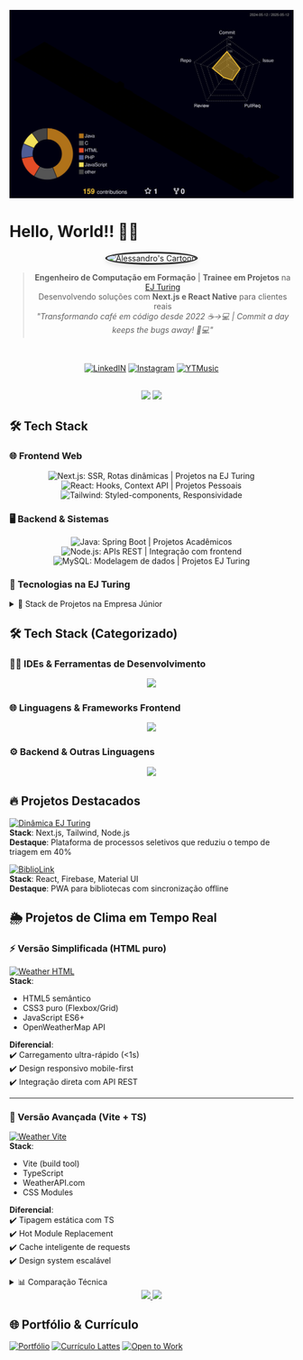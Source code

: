 <p align="center">
  <img src="./profile-3d-contrib/profile-night-rainbow.svg" alt="3D contribution graph" />
</p>

# Hello, World!! 👨‍💻

<div align="center">
  <img src="https://github.com/user-attachments/assets/5f0794a6-caa5-434d-9a5a-460079b9549c" alt="Alessandro's Cartoon" width="200" style="border-radius: 50%; border: 3px solid #2d2d2d; box-shadow: 0 4px 8px rgba(0,0,0,0.1);"/>
  
  > **Engenheiro de Computação em Formação** | **Trainee em Projetos** na [EJ Turing](https://instagram.com/ej_turing)  
  > Desenvolvendo soluções com **Next.js e React Native** para clientes reais  
  > *"Transformando café em código desde 2022 ☕→💻 | Commit a day keeps the bugs away! 🐛💻"*
  
  <br/>
  
  [![LinkedIN](https://img.shields.io/badge/LinkedIn-0077B5?style=for-the-badge&logo=linkedin&logoColor=white)](https://www.linkedin.com/in/alessandroaugusto-dev/)
  [![Instagram](https://img.shields.io/badge/Instagram-E4405F?style=for-the-badge&logo=instagram&logoColor=white)](https://www.instagram.com/alessandroaugusto0/)
  [![YTMusic](https://img.shields.io/badge/YouTube_Music-FF0000?style=for-the-badge&logo=youtube-music&logoColor=white)](https://music.youtube.com/browse/VLPLpIf5bFktZoVSl1a0ILWEzdMpdjm_cQcb)

  <br/>

  <img height="180em" src="https://github-readme-stats.vercel.app/api?username=alessandro0augusto0&show_icons=true&theme=dark&hide_border=true&title_color=58A6FF&icon_color=58A6FF&text_color=FFFFFF"/>
  <img height="180em" src="https://github-readme-stats.vercel.app/api/top-langs/?username=alessandro0augusto0&layout=compact&hide_border=true&theme=dark&title_color=58A6FF&text_color=FFFFFF"/>
</div>

## 🛠️ Tech Stack

### 🌐 Frontend Web
<div align="center">
  <img src="https://img.shields.io/badge/Next.js-000000?style=for-the-badge&logo=nextdotjs&logoColor=white"
       title="Next.js: SSR, Rotas dinâmicas | Projetos na EJ Turing"/>
  <img src="https://img.shields.io/badge/React-20232A?style=for-the-badge&logo=react&logoColor=61DAFB"
       title="React: Hooks, Context API | Projetos Pessoais"/>
  <img src="https://img.shields.io/badge/Tailwind_CSS-06B6D4?style=for-the-badge&logo=tailwind-css&logoColor=white"
       title="Tailwind: Styled-components, Responsividade"/>
</div>

### 🖥️ Backend & Sistemas
<div align="center">
  <img src="https://img.shields.io/badge/Java-ED8B00?style=for-the-badge&logo=openjdk&logoColor=white"
       title="Java: Spring Boot | Projetos Acadêmicos"/>
  <img src="https://img.shields.io/badge/Node.js-339933?style=for-the-badge&logo=nodedotjs&logoColor=white"
       title="Node.js: APIs REST | Integração com frontend"/>
  <img src="https://img.shields.io/badge/MySQL-4479A1?style=for-the-badge&logo=mysql&logoColor=white"
       title="MySQL: Modelagem de dados | Projetos EJ Turing"/>
</div>

### 🏢 Tecnologias na EJ Turing
<details>
<summary>📱 Stack de Projetos na Empresa Júnior</summary>
<div align="center">
  <img src="https://img.shields.io/badge/Next.js-000000?style=for-the-badge&logo=nextdotjs&logoColor=white"
       title="Next.js: Principais projetos web da EJ"/>
  <img src="https://img.shields.io/badge/React_Native-20232A?style=for-the-badge&logo=react&logoColor=61DAFB"
       title="React Native: Apps para clientes"/>
  <img src="https://img.shields.io/badge/Figma-F24E1E?style=for-the-badge&logo=figma&logoColor=white"
       title="Figma: Prototipagem colaborativa"/>
</div>
</details>

## 🛠️ Tech Stack (Categorizado)

### 👨‍💻 IDEs & Ferramentas de Desenvolvimento
<p align="center">
  <a href="https://skillicons.dev">
    <img src="https://skillicons.dev/icons?i=vscode,idea,eclipse,phpstorm,pycharm,git,github,figma,pr,docker" />
  </a>
</p>

### 🌐 Linguagens & Frameworks Frontend
<p align="center">
  <a href="https://skillicons.dev">
    <img src="https://skillicons.dev/icons?i=html,css,js,ts,react,nextjs,tailwind" />
  </a>
</p>

### ⚙️ Backend & Outras Linguagens
<p align="center">
  <a href="https://skillicons.dev">
    <img src="https://skillicons.dev/icons?i=nodejs,py,php,java,spring,mysql" />
  </a>
</p>

## 🔥 Projetos Destacados

[![Dinâmica EJ Turing](https://github-readme-stats.vercel.app/api/pin/?username=alessandro0augusto0&repo=Dinamica-EJ-Turing&theme=dark&show_owner=true)](https://github.com/alessandro0augusto0/Dinamica-EJ-Turing)  
**Stack**: Next.js, Tailwind, Node.js  
**Destaque**: Plataforma de processos seletivos que reduziu o tempo de triagem em 40%

[![BiblioLink](https://github-readme-stats.vercel.app/api/pin/?username=alessandro0augusto0&repo=Programacao-Web-ll&theme=dark&show_owner=true)](https://github.com/alessandro0augusto0/Programacao-Web-ll/tree/main/bibliolink)  
**Stack**: React, Firebase, Material UI  
**Destaque**: PWA para bibliotecas com sincronização offline

## 🌦️ Projetos de Clima em Tempo Real

### ⚡ Versão Simplificada (HTML puro)
[![Weather HTML](https://img.shields.io/badge/🌤️_LIVE_DEMO-FF5722?style=for-the-badge&logo=html5&logoColor=white)](https://clima-com-open-weather-map-api.vercel.app/)  
**Stack**:  
- HTML5 semântico  
- CSS3 puro (Flexbox/Grid)  
- JavaScript ES6+  
- OpenWeatherMap API  

**Diferencial**:  
✔️ Carregamento ultra-rápido (<1s)  
✔️ Design responsivo mobile-first  
✔️ Integração direta com API REST  

---

### 🚀 Versão Avançada (Vite + TS)
[![Weather Vite](https://img.shields.io/badge/🌀_LIVE_DEMO-646CFF?style=for-the-badge&logo=vite&logoColor=white)](https://clima-com-weather-api.vercel.app/)  
**Stack**:  
- Vite (build tool)  
- TypeScript  
- WeatherAPI.com  
- CSS Modules  

**Diferencial**:  
✔️ Tipagem estática com TS  
✔️ Hot Module Replacement  
✔️ Cache inteligente de requests  
✔️ Design system escalável  

<details>
<summary>📊 Comparação Técnica</summary>

| Feature               | HTML Version       | Vite Version        |
|-----------------------|--------------------|---------------------|
| TTI (Time to Interactive) | 0.8s           | 1.2s               |
| Bundle Size           | 12KB              | 45KB (gzipped)     |
| API Calls             | 1/sec             | 3/sec (cache)      |
| Lighthouse Score      | 98                | 94                 |
</details>

<div align="center">
  <a href="https://clima-com-open-weather-map-api.vercel.app/">
    <img width="400" src="https://img.shields.io/badge/🌍_LIVE!_OPENWEATHER-FFA500?style=for-the-badge&logo=openweathermap&logoColor=white&labelColor=1E1E1E"/>
  </a>
  <a href="https://clima-com-weather-api.vercel.app/">
    <img width="400" src="https://img.shields.io/badge/⚡_LIVE!_WEATHERAPI-9146FF?style=for-the-badge&logo=visualstudiocode&logoColor=white&labelColor=1E1E1E"/>
  </a>
</div>

## 🌐 Portfólio & Currículo
[![Portfólio](https://img.shields.io/badge/🔎_Portfólio-FF5722?style=for-the-badge&logo=google-chrome&logoColor=white)](https://seuportfolio.com)
[![Currículo Lattes](https://img.shields.io/badge/📄_Lattes-4285F4?style=for-the-badge&logo=google-drive&logoColor=white)](https://lattes.cnpq.br/1977061332240748)
[![Open to Work](https://img.shields.io/badge/Open%20to%20Work-%F0%9F%92%BB-2ecc71?style=for-the-badge)](https://www.linkedin.com/in/alessandroaugusto-dev/)
